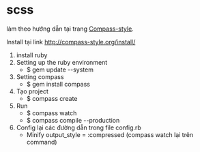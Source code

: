 # scss
làm theo hướng dẫn tại trang [Compass-style](http://compass-style.org/).  

Install tại link http://compass-style.org/install/

1. install ruby
2. Setting up the ruby environment
   - $ gem update --system
3. Setting compass
   - $ gem install compass
4. Tạo project
   - $ compass create <myproject>
5. Run
   - $ compass watch
   - $ compass compile --production
6. Config lại các đường dẫn trong file config.rb
   - Minify
    output_style = :compressed (compass watch lại trên command)


